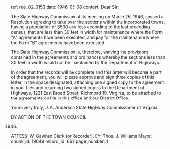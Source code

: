 ref: reel_02_0153
date: 1946-05-08
content: Dear Sir:

The State Highway Commission at its meeting on March 26, 1946, passed a Resolution agreeing to take over the sections within the incorporated towns, having a population of 3500 and less according to the last preceding census, that are less than 30 feet in width for maintenance where the Form "A" agreements have been executed, and pay for the maintenance where the Form "B" agreements have been executed.

The State Highway Commission is, therefore, waiving the provisions contained in the agreements and ordinances whereby the sections less than 30 feet in width would not be maintained by the Department of Highways.

In order that the records will be complete and this letter will become a part of the agreement, you will please approve and sign three copies of this letter, in the space designated, attaching one signed copy to the agreement in your files and returning two signed copies to the Department of Highways, 1221 East Broad Street, Richmond 19, Virginia, to be attached to the agreements on file in this office and our District Office.

Yours very truly,
J. A. Anderson
State Highway Commissioner of Virginia

BY ACTION OF THE TOWN COUNCIL

1946.
ATTESS: W. Gawhan Clerk (or Recorder).
BY: Thos. J. Williams Mayor.
chunk_id: 19649
record_id: 669
page_number: 1

